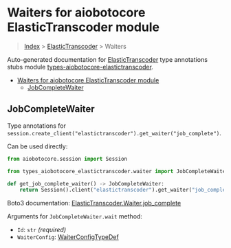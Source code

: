<a id="waiters-for-aiobotocore-elastictranscoder-module"></a>

# Waiters for aiobotocore ElasticTranscoder module

> [Index](../README.md) > [ElasticTranscoder](./README.md) > Waiters

Auto-generated documentation for
[ElasticTranscoder](https://boto3.amazonaws.com/v1/documentation/api/latest/reference/services/elastictranscoder.html#ElasticTranscoder)
type annotations stubs module
[types-aiobotocore-elastictranscoder](https://pypi.org/project/types-aiobotocore-elastictranscoder/).

- [Waiters for aiobotocore ElasticTranscoder module](#waiters-for-aiobotocore-elastictranscoder-module)
  - [JobCompleteWaiter](#jobcompletewaiter)

<a id="jobcompletewaiter"></a>

## JobCompleteWaiter

Type annotations for
`session.create_client("elastictranscoder").get_waiter("job_complete")`.

Can be used directly:

```python
from aiobotocore.session import Session

from types_aiobotocore_elastictranscoder.waiter import JobCompleteWaiter

def get_job_complete_waiter() -> JobCompleteWaiter:
    return Session().client("elastictranscoder").get_waiter("job_complete")
```

Boto3 documentation:
[ElasticTranscoder.Waiter.job_complete](https://boto3.amazonaws.com/v1/documentation/api/latest/reference/services/elastictranscoder.html#ElasticTranscoder.Waiter.JobComplete)

Arguments for `JobCompleteWaiter.wait` method:

- `Id`: `str` *(required)*
- `WaiterConfig`: [WaiterConfigTypeDef](./type_defs.md#waiterconfigtypedef)
